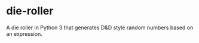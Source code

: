 # die-roller
A die roller in Python 3 that generates D&amp;D style random numbers based on an expression.
